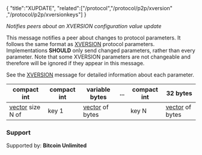 <div class="cwikmeta">{
"title":"XUPDATE",
"related":["/protocol","/protocol/p2p/xversion" ,"/protocol/p2p/xversionkeys"]
}</div>

*Notifies peers about an XVERSION configuration value update*

This message notifies a peer about changes to protocol parameters.  It follows the same format as [XVERSION](/protocol/p2p/xversion.md) protocol parameters.  Implementations **SHOULD** only send changed parameters, rather than every parameter.   Note that some XVERSION parameters are not changeable and therefore will be ignored if they appear in this message.  

See the [XVERSION](/protocol/p2p/xversion.md) message for detailed information about each parameter.

| compact int | compact int | variable bytes |... | compact int | 32 bytes |
|----------|---------|----------|---|---------|----------|
|[vector](/protocol/p2p/vector) size N of|   key 1  | [vector](/protocol/p2p/vector) of bytes  | | key N | [vector](/protocol/p2p/vector) of bytes


### Support
Supported by: **Bitcoin Unlimited**
